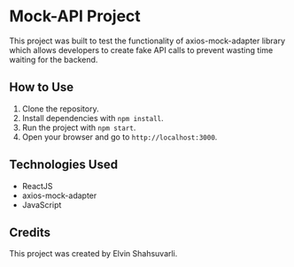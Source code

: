 Mock-API Project
================

This project was built to test the functionality of axios-mock-adapter library which allows developers to create fake API calls to prevent wasting time waiting for the backend.

How to Use
----------

1.  Clone the repository.
2.  Install dependencies with `npm install`.
3.  Run the project with `npm start`.
4.  Open your browser and go to `http://localhost:3000`.

Technologies Used
-----------------

-   ReactJS
-   axios-mock-adapter
-   JavaScript

Credits
-------

This project was created by Elvin Shahsuvarli.
